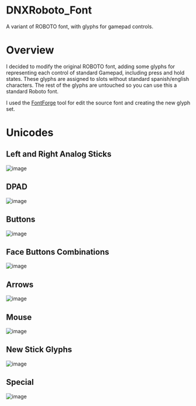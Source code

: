 # DNXRoboto_Font
A variant of ROBOTO font, with glyphs for gamepad controls.

# Overview

I decided to modify the original ROBOTO font, adding some glyphs for representing each control of standard Gamepad, including press and hold states.
These glyphs are assigned to slots without standard spanish/english characters.
The rest of the glyphs are untouched so you can use this a standard Roboto font.

I used the [FontForge](https://fontforge.org/en-US/) tool for edit the source font and creating the new glyph set.

# Unicodes

## Left and Right Analog Sticks

![image](https://github.com/user-attachments/assets/651fabd4-0e98-42fc-9980-4bc273dd1e04)


## DPAD

![image](https://github.com/user-attachments/assets/91f18cfc-2610-42ed-be1c-51e36468f680)


## Buttons

![image](https://github.com/user-attachments/assets/a77f166b-f6ef-486c-a787-e18efc0cb879)


## Face Buttons Combinations

![image](https://github.com/user-attachments/assets/b2846359-1427-443b-9c0a-f16496577665)


## Arrows

![image](https://github.com/user-attachments/assets/ca43c4e2-3318-4066-b7a0-7682fdc44e7e)


## Mouse

![image](https://github.com/user-attachments/assets/39276e03-91f2-4bbb-af5f-78b7158d528d)


## New Stick Glyphs

![image](https://github.com/user-attachments/assets/de99340a-6681-4e4d-af6a-12e0592fa0a6)


## Special

![image](https://github.com/user-attachments/assets/0d7d8822-ea25-4edc-bc80-175972bd4294)
